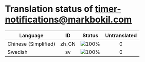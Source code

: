 # Translation status of timer-notifications@markbokil.com

Language | ID | Status | Untranslated
---------|:--:|:------:|:-----------:
Chinese (Simplified) | zh_CN | ![100%](http://progressed.io/bar/100) | 0
Swedish | sv | ![100%](http://progressed.io/bar/100) | 0
